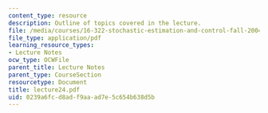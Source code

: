 ```yaml
---
content_type: resource
description: Outline of topics covered in the lecture.
file: /media/courses/16-322-stochastic-estimation-and-control-fall-2004/0239a6fcd8adf9aaad7e5c654b638d5b_lecture24.pdf
file_type: application/pdf
learning_resource_types:
- Lecture Notes
ocw_type: OCWFile
parent_title: Lecture Notes
parent_type: CourseSection
resourcetype: Document
title: lecture24.pdf
uid: 0239a6fc-d8ad-f9aa-ad7e-5c654b638d5b
---
```

